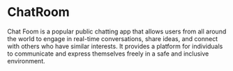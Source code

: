 # ChatRoom
Chat Foom is a popular public chatting app that allows users from all around the world to engage in real-time conversations, share ideas, and connect with others who have similar interests. It provides a platform for individuals to communicate and express themselves freely in a safe and inclusive environment.
